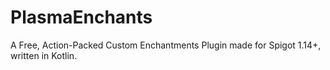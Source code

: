 # PlasmaEnchants
A Free, Action-Packed Custom Enchantments Plugin made for Spigot 1.14+, written in Kotlin.
